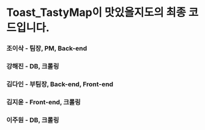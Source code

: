 # Toast_TastyMap이 맛있을지도의 최종 코드입니다.

### 조이삭 - 팀장, PM, Back-end
### 강해진 - DB, 크롤링
### 김다인 - 부팀장, Back-end, Front-end
### 김지윤 - Front-end, 크롤링
### 이주원 - DB, 크롤링
